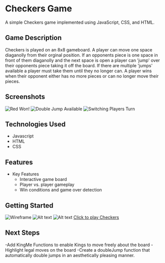 # Checkers Game

A simple Checkers game implemented using JavaScript, CSS, and HTML.

## Game Description

Checkers is played on an 8x8 gameboard. A player can move one space diaganolly from their orginal position. If an opponents piece is one space in front of them diaganolly and the next space is open a player can 'jump' over their opponents piece taking it off the board. If there are multiple 'jumps' available a player must take them until they no longer can. A player wins when their opponent either has no more pieces or can no longer move their pieces. 
## Screenshots
![Red Won!](<Screenshot 2023-07-09 at 10.00.28 AM.png>)
![Double Jump Available](<Screenshot 2023-07-09 at 9.58.49 AM.png>)
![Switching Players Turn](<Screenshot 2023-07-09 at 9.36.41 AM.png>)

## Technologies Used
- Javascript
- HTML
- CSS


## Features
- Key Features
  - Interactive game board
  - Player vs. player gameplay
  - Win conditions and game over detection

## Getting Started 
![Wireframe](<Screenshot 2023-07-09 at 11.35.02 AM.png>) ![Alt text](<Screenshot 2023-07-09 at 11.34.55 AM.png>) ![Alt text](<Screenshot 2023-07-09 at 11.34.45 AM.png>)
[Click to play Checkers](http://127.0.0.1:5500/)

## Next Steps
-Add KingMe Functions to enable Kings to move freely about the board
-Highlight legal moves on the board
-Create a doubleJump function that automatically double jumps in an aesthetically pleasing manner.